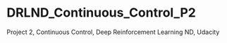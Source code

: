 # DRLND_Continuous_Control_P2
Project 2, Continuous Control, Deep Reinforcement Learning ND, Udacity
